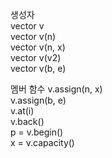 
생성자   
vector v   
vector v(n)   
vector v(n, x)   
vector v(v2)   
vector v(b, e)   

멤버 함수
v.assign(n, x)   
v.assign(b, e)   
v.at(i)   
v.back()   
p = v.begin()   
x = v.capacity()   
